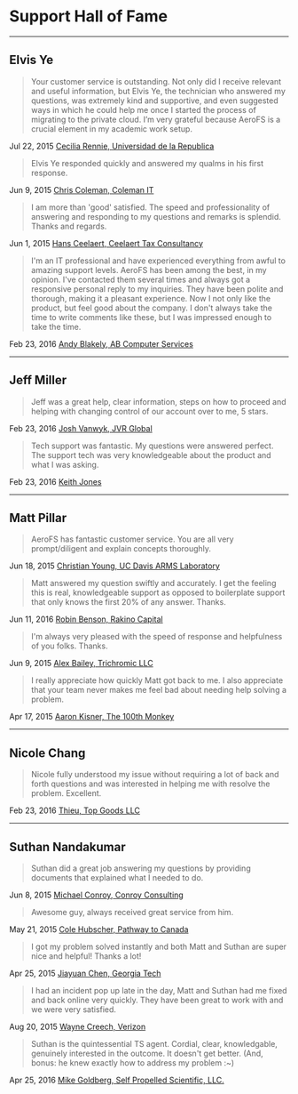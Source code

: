 # Support Hall of Fame

<hr/>

## Elvis Ye

> Your customer service is outstanding. Not only did I receive relevant and
> useful information, but Elvis Ye, the technician who answered my questions,
> was extremely kind and supportive, and even suggested ways in which he could
> help me once I started the process of migrating to the private cloud.  I’m
> very grateful because AeroFS is a crucial element in my academic work setup. 

Jul 22, 2015
[Cecilia Rennie, Universidad de la Republica](https://aerofs.zendesk.com/agent/tickets/16920)

> Elvis Ye responded quickly and answered my qualms in his first response.

Jun 9, 2015
[Chris Coleman, Coleman IT](https://aerofs.zendesk.com/agent/tickets/16457)

> I am more than 'good' satisfied. The speed and professionality of answering
> and responding to my questions and remarks is splendid. Thanks and regards.

Jun 1, 2015
[Hans Ceelaert, Ceelaert Tax Consultancy](https://aerofs.zendesk.com/agent/tickets/16349)

> I'm an IT professional and have experienced everything from awful to amazing
> support levels. AeroFS has been among the best, in my opinion. I've contacted
> them several times and always got a responsive personal reply to my
> inquiries. They have been polite and thorough, making it a pleasant
> experience. Now I not only like the product, but feel good about the company.
> I don't always take the time to write comments like these, but I was
> impressed enough to take the time.

Feb 23, 2016 [Andy Blakely, AB Computer Services](https://aerofs.zendesk.com/agent/tickets/18725)

<hr/>

## Jeff Miller

> Jeff was a great help, clear information, steps on how to proceed and helping
> with changing control of our account over to me, 5 stars.

Feb 23, 2016
[Josh Vanwyk, JVR Global](https://aerofs.zendesk.com/agent/tickets/18507)

> Tech support was fantastic. My questions were answered perfect. The support
> tech was very knowledgeable about the product and what I was asking.

Feb 23, 2016
[Keith Jones](https://aerofs.zendesk.com/agent/tickets/18521)

<hr/>

## Matt Pillar

> AeroFS has fantastic customer service. You are all very prompt/diligent and
> explain concepts thoroughly.

Jun 18, 2015
[Christian Young, UC Davis ARMS Laboratory](https://aerofs.zendesk.com/agent/tickets/16607)

> Matt answered my question swiftly and accurately. I get the feeling this is
> real, knowledgeable support as opposed to boilerplate support that only knows
> the first 20% of any answer. Thanks.

Jun 11, 2016
[Robin Benson, Rakino Capital](https://aerofs.zendesk.com/agent/tickets/16470)

> I'm always very pleased with the speed of response and helpfulness of you
> folks. Thanks.

Jun 9, 2015
[Alex Bailey, Trichromic LLC](https://aerofs.zendesk.com/agent/tickets/16517)

> I really appreciate how quickly Matt got back to me. I also appreciate that
> your team never makes me feel bad about needing help solving a problem.

Apr 17, 2015
[Aaron Kisner, The 100th Monkey](https://aerofs.zendesk.com/agent/tickets/15896)

<hr/>

## Nicole Chang

> Nicole fully understood my issue without requiring a lot of back and forth
> questions and was interested in helping me with resolve the problem.
> Excellent.

Feb 23, 2016
[Thieu, Top Goods LLC](https://aerofs.zendesk.com/agent/tickets/18674)

<hr/>

## Suthan Nandakumar

> Suthan did a great job answering my questions by providing documents that
> explained what I needed to do.

Jun 8, 2015
[Michael Conroy, Conroy Consulting](https://aerofs.zendesk.com/agent/tickets/16404)

> Awesome guy, always received great service from him.

May 21, 2015
[Cole Hubscher, Pathway to Canada](https://aerofs.zendesk.com/agent/tickets/16219)

> I got my problem solved instantly and both Matt and Suthan are super nice and
> helpful! Thanks a lot!

Apr 25, 2015
[Jiayuan Chen, Georgia Tech](https://aerofs.zendesk.com/agent/tickets/15926)

> I had an incident pop up late in the day, Matt and Suthan had me fixed and back
> online very quickly. They have been great to work with and we were very
> satisfied.

Aug 20, 2015
[Wayne Creech, Verizon](https://aerofs.zendesk.com/agent/tickets/17171)

> Suthan is the quintessential TS agent. Cordial, clear, knowledgable,
> genuinely interested in the outcome. It doesn't get better. (And, bonus: he
> knew exactly how to address my problem :~)

Apr 25, 2016
[Mike Goldberg, Self Propelled Scientific, LLC.](https://aerofs.zendesk.com/agent/tickets/19152)
